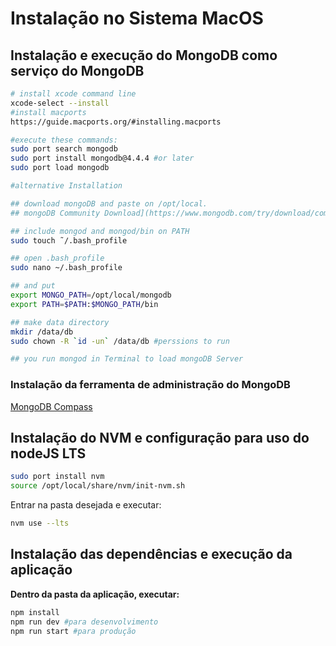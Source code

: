 # Instalação no Sistema MacOS

## Instalação  e execução do MongoDB como serviço do MongoDB

```bash
# install xcode command line
xcode-select --install
#install macports
https://guide.macports.org/#installing.macports

#execute these commands:
sudo port search mongodb
sudo port install mongodb@4.4.4 #or later
sudo port load mongodb

#alternative Installation

## download mongoDB and paste on /opt/local.
## mongoDB Community Download](https://www.mongodb.com/try/download/community)

## include mongod and mongod/bin on PATH
sudo touch ˜/.bash_profile

## open .bash_profile
sudo nano ~/.bash_profile

## and put
export MONGO_PATH=/opt/local/mongodb
export PATH=$PATH:$MONGO_PATH/bin

## make data directory
mkdir /data/db
sudo chown -R `id -un` /data/db #perssions to run

## you run mongod in Terminal to load mongoDB Server
```

### Instalação da ferramenta de administração do MongoDB

[MongoDB Compass](www.mongodb.com/try/download/compass) 



## Instalação do NVM e configuração para uso do nodeJS LTS

```bash
sudo port install nvm
source /opt/local/share/nvm/init-nvm.sh
```

Entrar na pasta desejada e executar:
```bash
nvm use --lts
```
## Instalação das dependências e execução da aplicação

**Dentro da pasta da aplicação, executar:** 

```bash
npm install
npm run dev #para desenvolvimento
npm run start #para produção
```
